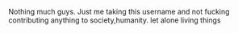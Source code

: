 Nothing much guys. Just me taking this username and not fucking contributing anything to society,humanity. let alone living things
